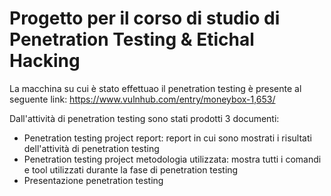 # Progetto per il corso di studio di Penetration Testing & Etichal Hacking

La macchina su cui è stato effettuao il penetration testing è presente al seguente link:
https://www.vulnhub.com/entry/moneybox-1,653/

Dall'attività di penetration testing sono stati prodotti 3 documenti:

- Penetration testing project report: report in cui sono mostrati i risultati dell'attività di penetration testing
- Penetration testing project metodologia utilizzata: mostra tutti i comandi e tool utilizzati durante la fase di penetration testing
- Presentazione penetration testing
